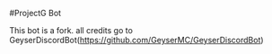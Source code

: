 #ProjectG Bot



This bot is a fork. all credits go to GeyserDiscordBot(https://github.com/GeyserMC/GeyserDiscordBot)